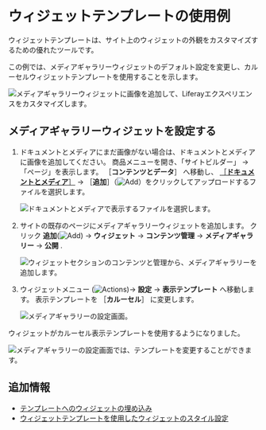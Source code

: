 # ウィジェットテンプレートの使用例

ウィジェットテンプレートは、サイト上のウィジェットの外観をカスタマイズするための優れたツールです。

この例では、メディアギャラリーウィジェットのデフォルト設定を変更し、カルーセルウィジェットテンプレートを使用することを示します。

![メディアギャラリーウィジェットに画像を追加して、Liferayエクスペリエンスをカスタマイズします。](./using-a-widget-template-example/images/04.gif)

## メディアギャラリーウィジェットを設定する

1. ドキュメントとメディアにまだ画像がない場合は、ドキュメントとメディアに画像を追加してください。 商品メニューを開き、「サイトビルダー」 &rarr; 「ページ」を表示します。 ［**コンテンツとデータ**］ へ移動し、 [［**ドキュメントとメディア**］](../../../../content-authoring-and-management/documents-and-media/uploading-and-managing/uploading-files.md) &rarr; ［**追加**］（![Add](../../../../images/icon-add.png)）をクリックしてアップロードするファイルを選択します。

    ![ドキュメントとメディアで表示するファイルを選択します。](./using-a-widget-template-example/images/01.png)

1. サイトの既存のページにメディアギャラリーウィジェットを追加します。 クリック **追加**(![Add](../../../../images/icon-plus.png)) &rarr; **ウィジェット** &rarr; **コンテンツ管理** &rarr; **メディアギャラリー** &rarr; **公開** .

    ![ウィジェットセクションのコンテンツと管理から、メディアギャラリーを追加します。](./using-a-widget-template-example/images/02.png)

1. ウィジェットメニュー (![Actions](../../../../images/icon-actions.png))&rarr; **設定** &rarr; **表示テンプレート** へ移動します。 表示テンプレートを ［**カルーセル**］ に変更します。

    ![メディアギャラリーの設定画面。](./using-a-widget-template-example/images/03.png)

  ウィジェットがカルーセル表示テンプレートを使用するようになりました。

![メディアギャラリーの設定画面では、テンプレートを変更することができます。](./using-a-widget-template-example/images/04.gif)

## 追加情報

- [テンプレートへのウィジェットの埋め込み](../../../../content-authoring-and-management/web-content/web-content-templates/embedding-widgets-in-templates.md)
- [ウィジェットテンプレートを使用したウィジェットのスタイル設定](../../../../site-building/displaying-content/additional-content-display-options/styling-widgets-with-widget-templates.md)
